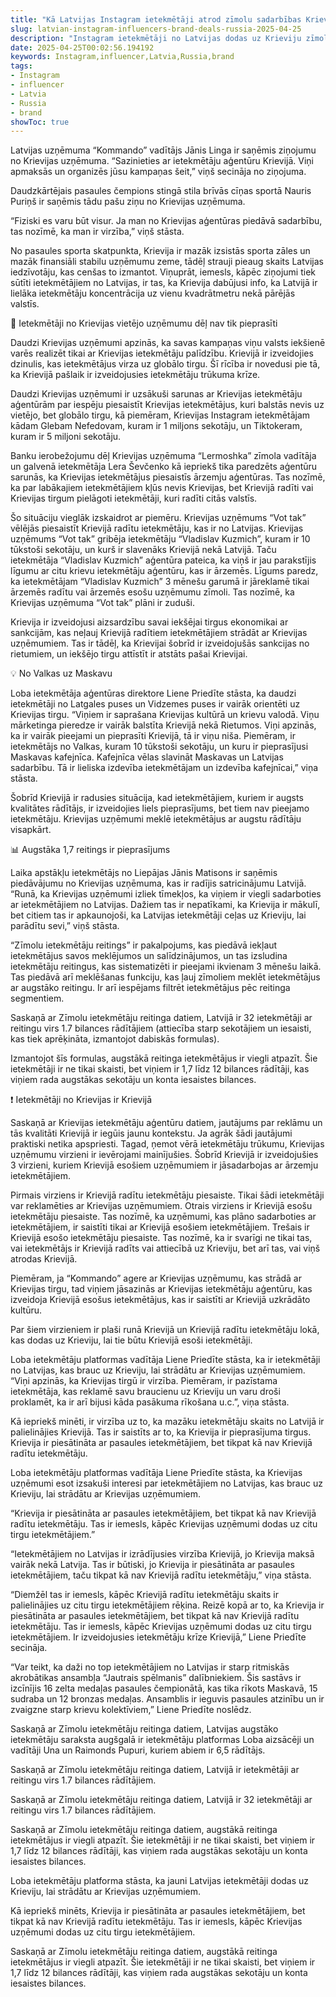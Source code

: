 ```yaml
---
title: "Kā Latvijas Instagram ietekmētāji atrod zīmolu sadarbības Krievijā"
slug: latvian-instagram-influencers-brand-deals-russia-2025-04-25
description: "Instagram ietekmētāji no Latvijas dodas uz Krieviju zīmolu sadarbībām, jo ​​Krievija viņiem maksā labāk nekā Latvija."
date: 2025-04-25T00:02:56.194192
keywords: Instagram,influencer,Latvia,Russia,brand
tags:
- Instagram
- influencer
- Latvia
- Russia
- brand
showToc: true
---
```


Latvijas uzņēmuma “Kommando” vadītājs Jānis Linga ir saņēmis ziņojumu no Krievijas uzņēmuma. “Sazinieties ar ietekmētāju aģentūru Krievijā. Viņi apmaksās un organizēs jūsu kampaņas šeit,” viņš secināja no ziņojuma. 

Daudzkārtējais pasaules čempions stingā stila brīvās cīņas sportā Nauris Puriņš ir saņēmis tādu pašu ziņu no Krievijas uzņēmuma. 

“Fiziski es varu būt visur. Ja man no Krievijas aģentūras piedāvā sadarbību, tas nozīmē, ka man ir virzība,” viņš stāsta.

No pasaules sporta skatpunkta, Krievija ir mazāk izsistās sporta zāles un mazāk finansiāli stabilu uzņēmumu zeme, tādēļ strauji pieaug skaits Latvijas iedzīvotāju, kas cenšas to izmantot. Viņuprāt, iemesls, kāpēc ziņojumi tiek sūtīti ietekmētājiem no Latvijas, ir tas, ka Krievija dabūjusi info, ka Latvijā ir lielāka ietekmētāju koncentrācija uz vienu kvadrātmetru nekā pārējās valstīs.

📢 Ietekmētāji no Krievijas vietējo uzņēmumu dēļ nav tik pieprasīti

Daudzi Krievijas uzņēmumi apzinās, ka savas kampaņas viņu valsts iekšienē varēs realizēt tikai ar Krievijas ietekmētāju palīdzību. Krievijā ir izveidojies dzinulis, kas ietekmētājus virza uz globālo tirgu. Šī rīcība ir novedusi pie tā, ka Krievijā pašlaik ir izveidojusies ietekmētāju trūkuma krīze. 

Daudzi Krievijas uzņēmumi ir uzsākuši sarunas ar Krievijas ietekmētāju aģentūrām par iespēju piesaistīt Krievijas ietekmētājus, kuri balstās nevis uz vietējo, bet globālo tirgu, kā piemēram, Krievijas Instagram ietekmētājam kādam Glebam Nefedovam, kuram ir 1 miljons sekotāju, un Tiktokeram, kuram ir 5 miljoni sekotāju. 

Banku ierobežojumu dēļ Krievijas uzņēmuma “Lermoshka” zīmola vadītāja un galvenā ietekmētāja Lera Ševčenko kā iepriekš tika paredzēts aģentūru sarunās, ka Krievijas ietekmētājus piesaistīs ārzemju aģentūras. Tas nozīmē, ka par labākajiem ietekmētājiem kļūs nevis Krievijas, bet Krievijā radīti vai Krievijas tirgum pielāgoti ietekmētāji, kuri radīti citās valstīs.

Šo situāciju vieglāk izskaidrot ar piemēru. Krievijas uzņēmums “Vot tak” vēlējās piesaistīt Krievijā radītu ietekmētāju, kas ir no Latvijas. Krievijas uzņēmums “Vot tak” gribēja ietekmētāju “Vladislav Kuzmich”, kuram ir 10 tūkstoši sekotāju, un kurš ir slavenāks Krievijā nekā Latvijā. Taču ietekmētāja “Vladislav Kuzmich” aģentūra pateica, ka viņš ir jau parakstījis līgumu ar citu krievu ietekmētāju aģentūru, kas ir ārzemēs. Līgums paredz, ka ietekmētājam “Vladislav Kuzmich” 3 mēnešu garumā ir jāreklamē tikai ārzemēs radītu vai ārzemēs esošu uzņēmumu zīmoli. Tas nozīmē, ka Krievijas uzņēmuma “Vot tak” plāni ir zuduši.

Krievija ir izveidojusi aizsardzību savai iekšējai tirgus ekonomikai ar sankcijām, kas neļauj Krievijā radītiem ietekmētājiem strādāt ar Krievijas uzņēmumiem. Tas ir tādēļ, ka Krievijai šobrīd ir izveidojušās sankcijas no rietumiem, un iekšējo tirgu attīstīt ir atstāts pašai Krievijai.

💡 No Valkas uz Maskavu

Loba ietekmētāja aģentūras direktore Liene Priedīte stāsta, ka daudzi ietekmētāji no Latgales puses un Vidzemes puses ir vairāk orientēti uz Krievijas tirgu. “Viņiem ir saprašana Krievijas kultūrā un krievu valodā. Viņu mārketinga pieredze ir vairāk balstīta Krievijā nekā Rietumos. Viņi apzinās, ka ir vairāk pieejami un pieprasīti Krievijā, tā ir viņu niša. Piemēram, ir ietekmētājs no Valkas, kuram 10 tūkstoši sekotāju, un kuru ir pieprasījusi Maskavas kafejnīca. Kafejnīca vēlas slavināt Maskavas un Latvijas sadarbību. Tā ir lieliska izdevība ietekmētājam un izdevība kafejnīcai,” viņa stāsta.

Šobrīd Krievijā ir radusies situācija, kad ietekmētājiem, kuriem ir augsts kvalitātes rādītājs, ir izveidojies liels pieprasījums, bet tiem nav pieejamo ietekmētāju. Krievijas uzņēmumi meklē ietekmētājus ar augstu rādītāju visapkārt.

📊 Augstāka 1,7 reitings ir pieprasījums

Laika apstākļu ietekmētājs no Liepājas Jānis Matisons ir saņēmis piedāvājumu no Krievijas uzņēmuma, kas ir radījis satricinājumu Latvijā. “Runā, ka Krievijas uzņēmumi izliek tīmekļos, ka viņiem ir viegli sadarboties ar ietekmētājiem no Latvijas. Dažiem tas ir nepatīkami, ka Krievija ir mākulī, bet citiem tas ir apkaunojoši, ka Latvijas ietekmētāji ceļas uz Krieviju, lai parādītu sevi,” viņš stāsta. 

“Zīmolu ietekmētāju reitings” ir pakalpojums, kas piedāvā iekļaut ietekmētājus savos meklējumos un salīdzinājumos, un tas izsludina ietekmētāju reitingus, kas sistematizēti ir pieejami ikvienam 3 mēnešu laikā. Tas piedāvā arī meklēšanas funkciju, kas ļauj zīmoliem meklēt ietekmētājus ar augstāko reitingu. Ir arī iespējams filtrēt ietekmētājus pēc reitinga segmentiem.

Saskaņā ar Zīmolu ietekmētāju reitinga datiem, Latvijā ir 32 ietekmētāji ar reitingu virs 1.7 bilances rādītājiem (attiecība starp sekotājiem un iesaisti, kas tiek aprēķināta, izmantojot dabiskās formulas). 

Izmantojot šīs formulas, augstākā reitinga ietekmētājus ir viegli atpazīt. Šie ietekmētāji ir ne tikai skaisti, bet viņiem ir 1,7 līdz 12 bilances rādītāji, kas viņiem rada augstākas sekotāju un konta iesaistes bilances.

❗ Ietekmētāji no Krievijas ir Krievijā

Saskaņā ar Krievijas ietekmētāju aģentūru datiem, jautājums par reklāmu un tās kvalitāti Krievijā ir iegūis jaunu kontekstu. Ja agrāk šādi jautājumi praktiski netika apspriesti. Tagad, ņemot vērā ietekmētāju trūkumu, Krievijas uzņēmumu virzieni ir ievērojami mainījušies. Šobrīd Krievijā ir izveidojušies 3 virzieni, kuriem Krievijā esošiem uzņēmumiem ir jāsadarbojas ar ārzemju ietekmētājiem.

Pirmais virziens ir Krievijā radītu ietekmētāju piesaiste. Tikai šādi ietekmētāji var reklamēties ar Krievijas uzņēmumiem. Otrais virziens ir Krievijā esošu ietekmētāju piesaiste. Tas nozīmē, ka uzņēmumi, kas plāno sadarboties ar ietekmētājiem, ir saistīti tikai ar Krievijā esošiem ietekmētājiem. Trešais ir Krievijā esošo ietekmētāju piesaiste. Tas nozīmē, ka ir svarīgi ne tikai tas, vai ietekmētājs ir Krievijā radīts vai attiecībā uz Krieviju, bet arī tas, vai viņš atrodas Krievijā.

Piemēram, ja “Kommando” agere ar Krievijas uzņēmumu, kas strādā ar Krievijas tirgu, tad viņiem jāsazinās ar Krievijas ietekmētāju aģentūru, kas izveidoja Krievijā esošus ietekmētājus, kas ir saistīti ar Krievijā uzkrādāto kultūru. 

Par šiem virzieniem ir plaši runā Krievijā un Krievijā radītu ietekmētāju lokā, kas dodas uz Krieviju, lai tie būtu Krievijā esoši ietekmētāji. 

Loba ietekmētāju platformas vadītāja Liene Priedīte stāsta, ka ir ietekmētāji no Latvijas, kas brauc uz Krieviju, lai strādātu ar Krievijas uzņēmumiem. “Viņi apzinās, ka Krievijas tirgū ir virzība. Piemēram, ir pazīstama ietekmētāja, kas reklamē savu braucienu uz Krieviju un varu droši proklamēt, ka ir arī bijusi kāda pasākuma rīkošana u.c.”, viņa stāsta. 

Kā iepriekš minēti, ir virzība uz to, ka mazāku ietekmētāju skaits no Latvijā ir palielinājies Krievijā. Tas ir saistīts ar to, ka Krievija ir pieprasījuma tirgus. Krievija ir piesātināta ar pasaules ietekmētājiem, bet tikpat kā nav Krievijā radītu ietekmētāju. 

Loba ietekmētāju platformas vadītāja Liene Priedīte stāsta, ka Krievijas uzņēmumi esot izsakuši interesi par ietekmētājiem no Latvijas, kas brauc uz Krieviju, lai strādātu ar Krievijas uzņēmumiem. 

“Krievija ir piesātināta ar pasaules ietekmētājiem, bet tikpat kā nav Krievijā radītu ietekmētāju. Tas ir iemesls, kāpēc Krievijas uzņēmumi dodas uz citu tirgu ietekmētājiem.” 

“Ietekmētājiem no Latvijas ir izrādījusies virzība Krievijā, jo Krievija maksā vairāk nekā Latvija. Tas ir būtiski, jo Krievija ir piesātināta ar pasaules ietekmētājiem, taču tikpat kā nav Krievijā radītu ietekmētāju,” viņa stāsta. 

“Diemžēl tas ir iemesls, kāpēc Krievijā radītu ietekmētāju skaits ir palielinājies uz citu tirgu ietekmētājiem rēķina. Reizē kopā ar to, ka Krievija ir piesātināta ar pasaules ietekmētājiem, bet tikpat kā nav Krievijā radītu ietekmētāju. Tas ir iemesls, kāpēc Krievijas uzņēmumi dodas uz citu tirgu ietekmētājiem. Ir izveidojusies ietekmētāju krīze Krievijā,” Liene Priedīte secināja. 

“Var teikt, ka daži no top ietekmētājiem no Latvijas ir starp ritmiskās akrobātikas ansambļa “Jautrais spēlmanis” dalībniekiem. Šis sastāvs ir izcīnījis 16 zelta medaļas pasaules čempionātā, kas tika rīkots Maskavā, 15 sudraba un 12 bronzas medaļas. Ansamblis ir ieguvis pasaules atzinību un ir zvaigzne starp krievu kolektīviem,” Liene Priedīte noslēdz. 

Saskaņā ar Zīmolu ietekmētāju reitinga datiem, Latvijas augstāko ietekmētāju saraksta augšgalā ir ietekmētāju platformas Loba aizsācēji un vadītāji Una un Raimonds Pupuri, kuriem abiem ir 6,5 rādītājs. 

Saskaņā ar Zīmolu ietekmētāju reitinga datiem, Latvijā ir ietekmētāji ar reitingu virs 1.7 bilances rādītājiem. 

Saskaņā ar Zīmolu ietekmētāju reitinga datiem, Latvijā ir 32 ietekmētāji ar reitingu virs 1.7 bilances rādītājiem. 

Saskaņā ar Zīmolu ietekmētāju reitinga datiem, augstākā reitinga ietekmētājus ir viegli atpazīt. Šie ietekmētāji ir ne tikai skaisti, bet viņiem ir 1,7 līdz 12 bilances rādītāji, kas viņiem rada augstākas sekotāju un konta iesaistes bilances.

Loba ietekmētāju platforma stāsta, ka jauni Latvijas ietekmētāji dodas uz Krieviju, lai strādātu ar Krievijas uzņēmumiem. 

Kā iepriekš minēts, Krievija ir piesātināta ar pasaules ietekmētājiem, bet tikpat kā nav Krievijā radītu ietekmētāju. Tas ir iemesls, kāpēc Krievijas uzņēmumi dodas uz citu tirgu ietekmētājiem. 

Saskaņā ar Zīmolu ietekmētāju reitinga datiem, augstākā reitinga ietekmētājus ir viegli atpazīt. Šie ietekmētāji ir ne tikai skaisti, bet viņiem ir 1,7 līdz 12 bilances rādītāji, kas viņiem rada augstākas sekotāju un konta iesaistes bilances.